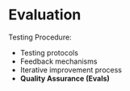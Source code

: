 # Evaluation

Testing Procedure:

- Testing protocols
- Feedback mechanisms
- Iterative improvement process
- **Quality Assurance (Evals)**